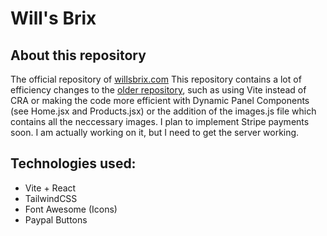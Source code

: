 # Will's Brix

## About this repository
The official repository of [willsbrix.com](https://wilsbrix.com!) This repository contains a lot of efficiency changes to the [older repository](https://github.com/nevthereal/willsbrix-v2), such as using Vite instead of CRA or making the code more efficient with Dynamic Panel Components (see Home.jsx and Products.jsx) or the addition of the images.js file which contains all the neccessary images. I plan to implement Stripe payments soon. I am actually working on it, but I need to get the server working.

## Technologies used:

- Vite + React
- TailwindCSS
- Font Awesome (Icons)
- Paypal Buttons
